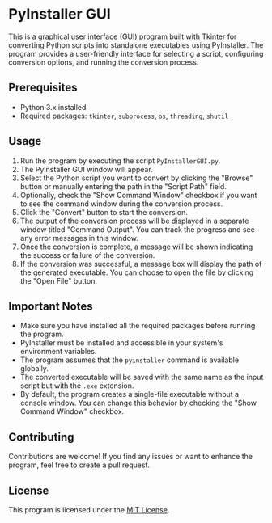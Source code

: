# PyInstaller GUI

This is a graphical user interface (GUI) program built with Tkinter for converting Python scripts into standalone executables using PyInstaller. The program provides a user-friendly interface for selecting a script, configuring conversion options, and running the conversion process.

## Prerequisites

- Python 3.x installed
- Required packages: `tkinter`, `subprocess`, `os`, `threading`, `shutil`

## Usage

1. Run the program by executing the script `PyInstallerGUI.py`.
2. The PyInstaller GUI window will appear.
3. Select the Python script you want to convert by clicking the "Browse" button or manually entering the path in the "Script Path" field.
4. Optionally, check the "Show Command Window" checkbox if you want to see the command window during the conversion process.
5. Click the "Convert" button to start the conversion.
6. The output of the conversion process will be displayed in a separate window titled "Command Output". You can track the progress and see any error messages in this window.
7. Once the conversion is complete, a message will be shown indicating the success or failure of the conversion.
8. If the conversion was successful, a message box will display the path of the generated executable. You can choose to open the file by clicking the "Open File" button.

## Important Notes

- Make sure you have installed all the required packages before running the program.
- PyInstaller must be installed and accessible in your system's environment variables.
- The program assumes that the `pyinstaller` command is available globally.
- The converted executable will be saved with the same name as the input script but with the `.exe` extension.
- By default, the program creates a single-file executable without a console window. You can change this behavior by checking the "Show Command Window" checkbox.

## Contributing

Contributions are welcome! If you find any issues or want to enhance the program, feel free to create a pull request.

## License

This program is licensed under the [MIT License](LICENSE).
